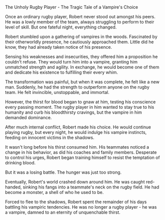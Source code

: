 The Unholy Rugby Player - The Tragic Tale of a Vampire's Choice 

Once an ordinary rugby player, Robert never stood out amongst his peers. He was a lowly member of the team, always struggling to perform to their level of skill. But one fateful night, everything changed.

Robert stumbled upon a gathering of vampires in the woods. Fascinated by their otherworldly presence, he cautiously approached them. Little did he know, they had already taken notice of his presence.

Sensing his weaknesses and insecurities, they offered him a proposition he couldn't refuse. They would turn him into a vampire, granting him unmatched strength and agility. In exchange, he would become one of them and dedicate his existence to fulfilling their every whim.

The transformation was painful, but when it was complete, he felt like a new man. Suddenly, he had the strength to outperform anyone on the rugby team. He felt invincible, unstoppable, and immortal.

However, the thirst for blood began to gnaw at him, testing his conscience every passing moment. The rugby player in him wanted to stay true to his humanity and curb his bloodthirsty cravings, but the vampire in him demanded dominance.

After much internal conflict, Robert made his choice. He would continue playing rugby, but every night, he would indulge his vampire instincts, feeding on innocent victims in the shadows.

It wasn't long before his thirst consumed him. His teammates noticed a change in his behavior, as did his coaches and family members. Desperate to control his urges, Robert began training himself to resist the temptation of drinking blood.

But it was a losing battle. The hunger was just too strong.

Eventually, Robert's world crashed down around him. He was caught red-handed, sinking his fangs into a teammate's neck on the rugby field. He had become a monster, a shell of who he used to be.

Forced to flee to the shadows, Robert spent the remainder of his days battling his vampiric tendencies. He was no longer a rugby player - he was a vampire, damned to an eternity of unquenchable thirst.